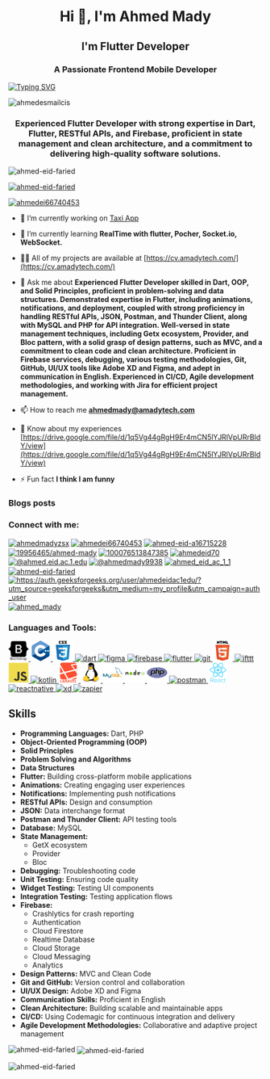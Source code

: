 <h1 align="center">Hi 👋, I'm Ahmed Mady</h1>
<h2 align="center">I'm Flutter Developer</h2>
<h3 align="center">A Passionate Frontend Mobile Developer</h3>

[![Typing SVG](https://readme-typing-svg.herokuapp.com?lines=Welcome+to+my+GitHub+Profile)](https://git.io/typing-svg)
<p align="left"> <img src="https://komarev.com/ghpvc/?username=ahmedesmailcis&label=Profile%20views&color=0e75b6&style=flat" alt="ahmedesmailcis" /> </p>


<h3 align="center">Experienced Flutter Developer with strong expertise in Dart, Flutter, RESTful APIs, and Firebase, proficient in state management and clean architecture, and a commitment to delivering high-quality software solutions.</h3>

<p align="left"> <img src="https://komarev.com/ghpvc/?username=ahmed-eid-faried&label=Profile%20views&color=0e75b6&style=flat" alt="ahmed-eid-faried" /> </p>

<p align="left"> <a href="https://github.com/ryo-ma/github-profile-trophy"><img src="https://github-profile-trophy.vercel.app/?username=ahmed-eid-faried" alt="ahmed-eid-faried" /></a> </p>

<p align="left"> <a href="https://twitter.com/ahmedei66740453" target="blank"><img src="https://img.shields.io/twitter/follow/ahmedei66740453?logo=twitter&style=for-the-badge" alt="ahmedei66740453" /></a> </p>

- 🔭 I’m currently working on [Taxi App](https://github.com/ahmed-eid-faried/taxi)

- 🌱 I’m currently learning **RealTime with flutter, Pocher, Socket.io, WebSocket.**

- 👨‍💻 All of my projects are available at [https://cv.amadytech.com/](https://cv.amadytech.com/)

- 💬 Ask me about **Experienced Flutter Developer skilled in Dart, OOP, and Solid Principles, proficient in problem-solving and data structures. Demonstrated expertise in Flutter, including animations, notifications, and deployment, coupled with strong proficiency in handling RESTful APIs, JSON, Postman, and Thunder Client, along with MySQL and PHP for API integration. Well-versed in state management techniques, including Getx ecosystem, Provider, and Bloc pattern, with a solid grasp of design patterns, such as MVC, and a commitment to clean code and clean architecture. Proficient in Firebase services, debugging, various testing methodologies, Git, GitHub, UI/UX tools like Adobe XD and Figma, and adept in communication in English. Experienced in CI/CD, Agile development methodologies, and working with Jira for efficient project management.**

- 📫 How to reach me **ahmedmady@amadytech.com**

- 📄 Know about my experiences [https://drive.google.com/file/d/1q5Vg44gRgH9Er4mCN5lYJRlVpURrBIdY/view](https://drive.google.com/file/d/1q5Vg44gRgH9Er4mCN5lYJRlVpURrBIdY/view)

- ⚡ Fun fact **I think I am funny**

### Blogs posts
<!-- BLOG-POST-LIST:START -->
<!-- BLOG-POST-LIST:END -->

<h3 align="left">Connect with me:</h3>
<p align="left">
<a href="https://dev.to/ahmedmadyzsx" target="blank"><img align="center" src="https://raw.githubusercontent.com/rahuldkjain/github-profile-readme-generator/master/src/images/icons/Social/devto.svg" alt="ahmedmadyzsx" height="30" width="40" /></a>
<a href="https://twitter.com/ahmedei66740453" target="blank"><img align="center" src="https://raw.githubusercontent.com/rahuldkjain/github-profile-readme-generator/master/src/images/icons/Social/twitter.svg" alt="ahmedei66740453" height="30" width="40" /></a>
<a href="https://linkedin.com/in/ahmed-eid-a16715228" target="blank"><img align="center" src="https://raw.githubusercontent.com/rahuldkjain/github-profile-readme-generator/master/src/images/icons/Social/linked-in-alt.svg" alt="ahmed-eid-a16715228" height="30" width="40" /></a>
<a href="https://stackoverflow.com/users/19956465/ahmed-mady" target="blank"><img align="center" src="https://raw.githubusercontent.com/rahuldkjain/github-profile-readme-generator/master/src/images/icons/Social/stack-overflow.svg" alt="19956465/ahmed-mady" height="30" width="40" /></a>
  <a href="https://fb.com/100076513847385" target="blank"><img align="center" src="https://raw.githubusercontent.com/rahuldkjain/github-profile-readme-generator/master/src/images/icons/Social/facebook.svg" alt="100076513847385" height="30" width="40" /></a>  
<a href="https://www.behance.net/ahmedeid70" target="blank"><img align="center" src="https://raw.githubusercontent.com/rahuldkjain/github-profile-readme-generator/master/src/images/icons/Social/behance.svg" alt="ahmedeid70" height="30" width="40" /></a>
<a href="https://medium.com/@ahmed.eid.ac.1.edu" target="blank"><img align="center" src="https://raw.githubusercontent.com/rahuldkjain/github-profile-readme-generator/master/src/images/icons/Social/medium.svg" alt="@ahmed.eid.ac.1.edu" height="30" width="40" /></a>
<a href="https://www.youtube.com/@ahmedmady9938" target="blank"><img align="center" src="https://raw.githubusercontent.com/rahuldkjain/github-profile-readme-generator/master/src/images/icons/Social/youtube.svg" alt="@ahmedmady9938" height="30" width="40" /></a>
<a href="https://www.hackerrank.com/ahmed_eid_ac_1_1" target="blank"><img align="center" src="https://raw.githubusercontent.com/rahuldkjain/github-profile-readme-generator/master/src/images/icons/Social/hackerrank.svg" alt="ahmed_eid_ac_1_1" height="30" width="40" /></a>
<a href="https://www.leetcode.com/ahmed-eid-faried" target="blank"><img align="center" src="https://raw.githubusercontent.com/rahuldkjain/github-profile-readme-generator/master/src/images/icons/Social/leet-code.svg" alt="ahmed-eid-faried" height="30" width="40" /></a>
<a href="https://auth.geeksforgeeks.org/user/https://auth.geeksforgeeks.org/user/ahmedeidac1edu/?utm_source=geeksforgeeks&utm_medium=my_profile&utm_campaign=auth_user" target="blank"><img align="center" src="https://raw.githubusercontent.com/rahuldkjain/github-profile-readme-generator/master/src/images/icons/Social/geeks-for-geeks.svg" alt="https://auth.geeksforgeeks.org/user/ahmedeidac1edu/?utm_source=geeksforgeeks&utm_medium=my_profile&utm_campaign=auth_user" height="30" width="40" /></a>
<a href="https://www.topcoder.com/members/ahmed_mady" target="blank"><img align="center" src="https://raw.githubusercontent.com/rahuldkjain/github-profile-readme-generator/master/src/images/icons/Social/topcoder.svg" alt="ahmed_mady" height="30" width="40" /></a>
</p>

<h3 align="left">Languages and Tools:</h3>
<p align="left"> <a href="https://getbootstrap.com" target="_blank" rel="noreferrer"> <img src="https://raw.githubusercontent.com/devicons/devicon/master/icons/bootstrap/bootstrap-plain-wordmark.svg" alt="bootstrap" width="40" height="40"/> </a> <a href="https://www.w3schools.com/cpp/" target="_blank" rel="noreferrer"> <img src="https://raw.githubusercontent.com/devicons/devicon/master/icons/cplusplus/cplusplus-original.svg" alt="cplusplus" width="40" height="40"/> </a> <a href="https://www.w3schools.com/css/" target="_blank" rel="noreferrer"> <img src="https://raw.githubusercontent.com/devicons/devicon/master/icons/css3/css3-original-wordmark.svg" alt="css3" width="40" height="40"/> </a> <a href="https://dart.dev" target="_blank" rel="noreferrer"> <img src="https://www.vectorlogo.zone/logos/dartlang/dartlang-icon.svg" alt="dart" width="40" height="40"/> </a> <a href="https://www.figma.com/" target="_blank" rel="noreferrer"> <img src="https://www.vectorlogo.zone/logos/figma/figma-icon.svg" alt="figma" width="40" height="40"/> </a> <a href="https://firebase.google.com/" target="_blank" rel="noreferrer"> <img src="https://www.vectorlogo.zone/logos/firebase/firebase-icon.svg" alt="firebase" width="40" height="40"/> </a> <a href="https://flutter.dev" target="_blank" rel="noreferrer"> <img src="https://www.vectorlogo.zone/logos/flutterio/flutterio-icon.svg" alt="flutter" width="40" height="40"/> </a> <a href="https://git-scm.com/" target="_blank" rel="noreferrer"> <img src="https://www.vectorlogo.zone/logos/git-scm/git-scm-icon.svg" alt="git" width="40" height="40"/> </a> <a href="https://www.w3.org/html/" target="_blank" rel="noreferrer"> <img src="https://raw.githubusercontent.com/devicons/devicon/master/icons/html5/html5-original-wordmark.svg" alt="html5" width="40" height="40"/> </a> <a href="https://ifttt.com/" target="_blank" rel="noreferrer"> <img src="https://www.vectorlogo.zone/logos/ifttt/ifttt-ar21.svg" alt="ifttt" width="40" height="40"/> </a> <a href="https://developer.mozilla.org/en-US/docs/Web/JavaScript" target="_blank" rel="noreferrer"> <img src="https://raw.githubusercontent.com/devicons/devicon/master/icons/javascript/javascript-original.svg" alt="javascript" width="40" height="40"/> </a> <a href="https://kotlinlang.org" target="_blank" rel="noreferrer"> <img src="https://www.vectorlogo.zone/logos/kotlinlang/kotlinlang-icon.svg" alt="kotlin" width="40" height="40"/> </a> <a href="https://laravel.com/" target="_blank" rel="noreferrer"> <img src="https://raw.githubusercontent.com/devicons/devicon/master/icons/laravel/laravel-plain-wordmark.svg" alt="laravel" width="40" height="40"/> </a> <a href="https://www.linux.org/" target="_blank" rel="noreferrer"> <img src="https://raw.githubusercontent.com/devicons/devicon/master/icons/linux/linux-original.svg" alt="linux" width="40" height="40"/> </a> <a href="https://www.mysql.com/" target="_blank" rel="noreferrer"> <img src="https://raw.githubusercontent.com/devicons/devicon/master/icons/mysql/mysql-original-wordmark.svg" alt="mysql" width="40" height="40"/> </a> <a href="https://nodejs.org" target="_blank" rel="noreferrer"> <img src="https://raw.githubusercontent.com/devicons/devicon/master/icons/nodejs/nodejs-original-wordmark.svg" alt="nodejs" width="40" height="40"/> </a> <a href="https://www.php.net" target="_blank" rel="noreferrer"> <img src="https://raw.githubusercontent.com/devicons/devicon/master/icons/php/php-original.svg" alt="php" width="40" height="40"/> </a> <a href="https://postman.com" target="_blank" rel="noreferrer"> <img src="https://www.vectorlogo.zone/logos/getpostman/getpostman-icon.svg" alt="postman" width="40" height="40"/> </a> <a href="https://reactjs.org/" target="_blank" rel="noreferrer"> <img src="https://raw.githubusercontent.com/devicons/devicon/master/icons/react/react-original-wordmark.svg" alt="react" width="40" height="40"/> </a> <a href="https://reactnative.dev/" target="_blank" rel="noreferrer"> <img src="https://reactnative.dev/img/header_logo.svg" alt="reactnative" width="40" height="40"/> </a> <a href="https://www.adobe.com/products/xd.html" target="_blank" rel="noreferrer"> <img src="https://cdn.worldvectorlogo.com/logos/adobe-xd.svg" alt="xd" width="40" height="40"/> </a> <a href="https://zapier.com" target="_blank" rel="noreferrer"> <img src="https://www.vectorlogo.zone/logos/zapier/zapier-icon.svg" alt="zapier" width="40" height="40"/> </a> </p>
 
## Skills

- **Programming Languages:** Dart, PHP
- **Object-Oriented Programming (OOP)**
- **Solid Principles**
- **Problem Solving and Algorithms**
- **Data Structures**
- **Flutter:** Building cross-platform mobile applications
- **Animations:** Creating engaging user experiences
- **Notifications:** Implementing push notifications
- **RESTful APIs:** Design and consumption
- **JSON:** Data interchange format
- **Postman and Thunder Client:** API testing tools
- **Database:** MySQL
- **State Management:**
  - GetX ecosystem
  - Provider
  - Bloc
- **Debugging:** Troubleshooting code
- **Unit Testing:** Ensuring code quality
- **Widget Testing:** Testing UI components
- **Integration Testing:** Testing application flows
- **Firebase:**
  - Crashlytics for crash reporting
  - Authentication
  - Cloud Firestore
  - Realtime Database
  - Cloud Storage
  - Cloud Messaging
  - Analytics
- **Design Patterns:** MVC and Clean Code
- **Git and GitHub:** Version control and collaboration
- **UI/UX Design:** Adobe XD and Figma
- **Communication Skills:** Proficient in English
- **Clean Architecture:** Building scalable and maintainable apps
- **CI/CD:** Using Codemagic for continuous integration and delivery
- **Agile Development Methodologies:** Collaborative and adaptive project management
<p><img align="left" src="https://github-readme-stats.vercel.app/api/top-langs?username=ahmed-eid-faried&show_icons=true&locale=en&layout=compact" alt="ahmed-eid-faried" /></p>

<p>&nbsp;<img align="center" src="https://github-readme-stats.vercel.app/api?username=ahmed-eid-faried&show_icons=true&locale=en" alt="ahmed-eid-faried" /></p>

<p><img align="center" src="https://github-readme-streak-stats.herokuapp.com/?user=ahmed-eid-faried&" alt="ahmed-eid-faried" /></p>
